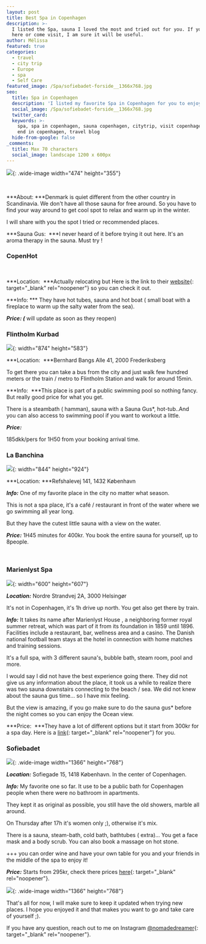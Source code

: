 ```yaml
---
layout: post
title: Best Spa in Copenhagen
description: >-
  I listed the Spa, sauna I loved the most and tried out for you. If you live
  here or come visit, I am sure it will be useful. 
author: Mélissa
featured: true
categories:
  - travel
  - city trip
  - Europe
  - spa
  - Self Care
featured_image: /Spa/sofiebadet-forside__1366x768.jpg
seo:
  title: Spa in Copenhagen
  description: 'I listed my favorite Spa in Copenhagen for you to enjoy. '
  social_image: /Spa/sofiebadet-forside__1366x768.jpg
  twitter_card:
  keywords: >-
    spa, spa in copenhagen, sauna copenhagen, citytrip, visit copenhagen, week
    end in copenhagen, travel blog
  hide-from-google: false
_comments:
  title: Max 70 characters
  social_image: landscape 1200 x 600px
---
```

![](/Spa/copen-hot.jpeg){: .wide-image width="474" height="355"}

&nbsp;

***About: ***Denmark is quiet different from the other country in Scandinavia. We don't have all those sauna for free around. So you have to find your way around to get cool spot to relax and warm up in the winter.

I will share with you the spot I tried or recommended places.

***Sauna Gus:&nbsp; ***I never heard of it before trying it out here. It's an aroma therapy in the sauna. Must try \!

### CopenHot

&nbsp;

***Location:&nbsp; ***Actually relocating but Here is the link to their [website](https://copenhot.com/){: target="_blank" rel="noopener"} so you can check it out.

***Info: *** They have hot tubes, sauna and hot boat ( small boat with a fireplace to warm up the salty water from the sea).

***Price: (*** will update as soon as they reopen)

### Flintholm Kurbad

![](/Spa/flintholm-kurbad.jpeg){: width="874" height="583"}

***Location:&nbsp; ***Bernhard Bangs Alle 41, 2000 Frederiksberg

To get there you can take a bus from the city and just walk few hundred meters or the train / metro to Flintholm Station and walk for around 15min.

***Info:&nbsp; ***This place is part of a public swimming pool so nothing fancy. But really good price for what you get.

There is a steambath ( hamman), sauna with a Sauna Gus\*, hot-tub..And you can also access to swimming pool if you want to workout a little.

***Price:***

185dkk/pers for 1H50 from your booking arrival time.

### La Banchina

![](/Spa/Capture-d’écran-2022-10-31-à-11.59.50.png){: width="844" height="924"}

***Location: ***Refshalevej 141, 1432 K&oslash;benhavn

***Info:*** One of my favorite place in the city no matter what season.

This is not a spa place, it's a café / restaurant in front of the water where we go swimming all year long.

But they have the cutest little sauna with a view on the water.

***Price:*** 1H45 minutes for 400kr. You book the entire sauna for yourself, up to 8people.

&nbsp;

### Marienlyst Spa

![](/Spa/marienlyst-strandspa.webp){: width="600" height="607"}

***Location:*** Nordre Strandvej 2A, 3000 Helsing&oslash;r

It's not in Copenhagen, it's 1h drive up north. You get also get there by train.

***Info:*** It takes its name after Marienlyst House , a neighboring former royal summer retreat, which was part of it from its foundation in 1859 until 1896. Facilities include a restaurant, bar, wellness area and a casino. The Danish national football team stays at the hotel in connection with home matches and training sessions.

It's a full spa, with 3 different sauna's, bubble bath, steam room, pool and more.

I would say I did not have the best experience going there. They did not give us any information about the place, it took us a while to realize there was two sauna downstairs connecting to the beach / sea. We did not knew about the sauna gus time... so I have mix feeling.

But the view is amazing, if you go make sure to do the sauna gus\* before the night comes so you can enjoy the Ocean view.

***Price:&nbsp; ***They have a lot of different options but it start from 300kr for a spa day. Here is a [link](https://booking.marienlyst.dk/da/standalone-extras){: target="_blank" rel="noopener"} for you.

### Sofiebadet

![](/Spa/sofiebadet-forside__1366x768.jpg){: .wide-image width="1366" height="768"}

***Location:*** Sofiegade 15, 1418 K&oslash;benhavn. In the center of Copenhagen.

***Info:*** My favorite one so far. It use to be a public bath for Copenhagen people when there were no bathroom in apartments.

They kept it as original as possible, you still have the old showers, marble all around.

On Thursday after 17h it's women only ;), otherwise it's mix.

There is a sauna, steam-bath, cold bath, bathtubes ( extra)... You get a face mask and a body scrub. You can also book a massage on hot stone.

\+++ you can order wine and have your own table for you and your friends in the middle of the spa to enjoy it\!

***Price:*** Starts from 295kr, check there prices [here](https://www.sofiebadet.dk/spaoplevelser/kurbad){: target="_blank" rel="noopener"}.

![](/Spa/vedtgter-generalforsamling-top.jpg){: .wide-image width="1366" height="768"}

That's all for now, I will make sure to keep it updated when trying new places. I hope you enjoyed it and that makes you want to go and take care of yourself ;).

If you have any question, reach out to me on Instagram [@nomadedreamer](https://www.instagram.com/nomadedreamer/){: target="_blank" rel="noopener"}.